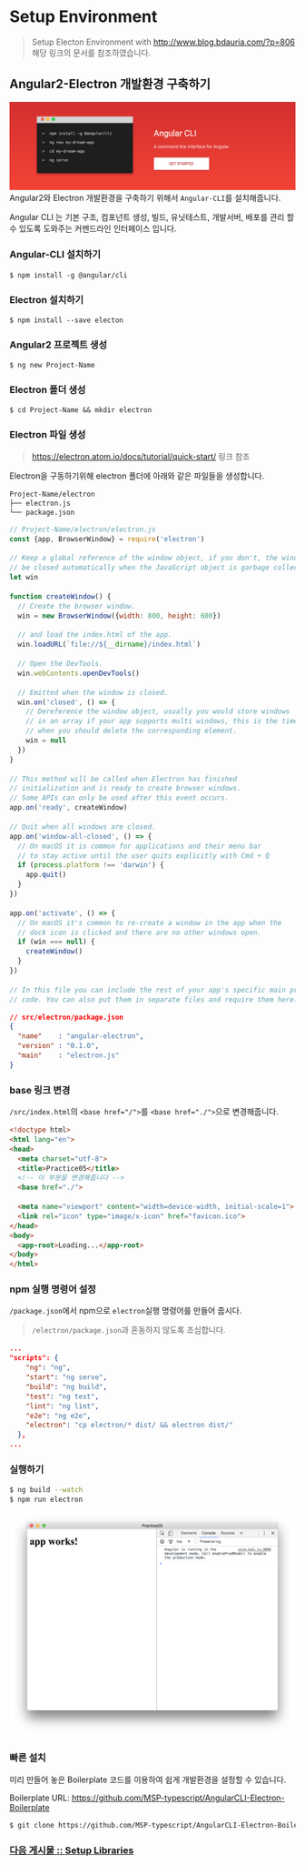 # Setup Environment
> Setup Electon Environment with <http://www.blog.bdauria.com/?p=806> 해당 링크의 문서를 참조하였습니다.

## Angular2-Electron 개발환경 구축하기
![](/assets/img/angular-cli.png)
Angular2와 Electron 개발환경을 구축하기 위해서 `Angular-CLI`를 설치해줍니다.

Angular CLI 는 기본 구조, 컴포넌트 생성, 빌드, 유닛테스트, 개발서버, 배포를 관리 할 수 있도록 도와주는 커멘드라인 인터페이스 입니다.

### Angular-CLI 설치하기
```Shell
$ npm install -g @angular/cli
```

### Electron 설치하기
```Shell
$ npm install --save electon
```

### Angular2 프로젝트 생성
```Shell
$ ng new Project-Name
```

### Electron 폴더 생성
```Shell
$ cd Project-Name && mkdir electron
```

### Electron 파일 생성
> <https://electron.atom.io/docs/tutorial/quick-start/> 링크 참조

Electron을 구동하기위해 electron 폴더에 아래와 같은 파일들을 생성합니다.

```
Project-Name/electron
├── electron.js
└── package.json
```


```js
// Project-Name/electron/electron.js
const {app, BrowserWindow} = require('electron')

// Keep a global reference of the window object, if you don't, the window will
// be closed automatically when the JavaScript object is garbage collected.
let win

function createWindow() {
  // Create the browser window.
  win = new BrowserWindow({width: 800, height: 600})

  // and load the index.html of the app.
  win.loadURL(`file://${__dirname}/index.html`)

  // Open the DevTools.
  win.webContents.openDevTools()

  // Emitted when the window is closed.
  win.on('closed', () => {
    // Dereference the window object, usually you would store windows
    // in an array if your app supports multi windows, this is the time
    // when you should delete the corresponding element.
    win = null
  })
}

// This method will be called when Electron has finished
// initialization and is ready to create browser windows.
// Some APIs can only be used after this event occurs.
app.on('ready', createWindow)

// Quit when all windows are closed.
app.on('window-all-closed', () => {
  // On macOS it is common for applications and their menu bar
  // to stay active until the user quits explicitly with Cmd + Q
  if (process.platform !== 'darwin') {
    app.quit()
  }
})

app.on('activate', () => {
  // On macOS it's common to re-create a window in the app when the
  // dock icon is clicked and there are no other windows open.
  if (win === null) {
    createWindow()
  }
})

// In this file you can include the rest of your app's specific main process
// code. You can also put them in separate files and require them here.

```

```json
// src/electron/package.json
{
  "name"    : "angular-electron",
  "version" : "0.1.0",
  "main"    : "electron.js"
}
```

### base 링크 변경
`/src/index.html`의 `<base href="/">`를 `<base href="./">`으로 변경해줍니다.

```html
<!doctype html>
<html lang="en">
<head>
  <meta charset="utf-8">
  <title>Practice05</title>
  <!-- 이 부분을 변경해줍니다 -->
  <base href="./">

  <meta name="viewport" content="width=device-width, initial-scale=1">
  <link rel="icon" type="image/x-icon" href="favicon.ico">
</head>
<body>
  <app-root>Loading...</app-root>
</body>
</html>
```

### npm 실행 명령어 설정
`/package.json`에서 npm으로 `electron`실행 명령어를 만들어 줍시다.

> `/electron/package.json`과 혼동하지 않도록 조심합니다.

```json
...
"scripts": {
    "ng": "ng",
    "start": "ng serve",
    "build": "ng build",
    "test": "ng test",
    "lint": "ng lint",
    "e2e": "ng e2e",
    "electron": "cp electron/* dist/ && electron dist/"
  },
...

```

### 실행하기
```Bash
$ ng build --watch
$ npm run electron
```

![](/assets/capture/helloworld.png)


### 빠른 설치
미리 만들어 놓은 Boilerplate 코드를 이용하여 쉽게 개발환경을 설정할 수 있습니다.

Boilerplate URL: <https://github.com/MSP-typescript/AngularCLI-Electron-Boilerplate>

```Bash
$ git clone https://github.com/MSP-typescript/AngularCLI-Electron-Boilerplate Project-Name
```

### [다음 게시물 :: Setup Libraries](chapter2.md)
